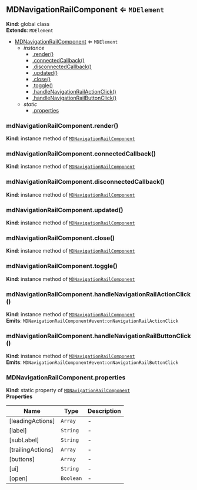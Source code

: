 <a name="MDNavigationRailComponent"></a>

## MDNavigationRailComponent ⇐ <code>MDElement</code>

**Kind**: global class  
**Extends**: <code>MDElement</code>

-   [MDNavigationRailComponent](#MDNavigationRailComponent) ⇐ <code>MDElement</code>
    -   _instance_
        -   [.render()](#MDNavigationRailComponent+render)
        -   [.connectedCallback()](#MDNavigationRailComponent+connectedCallback)
        -   [.disconnectedCallback()](#MDNavigationRailComponent+disconnectedCallback)
        -   [.updated()](#MDNavigationRailComponent+updated)
        -   [.close()](#MDNavigationRailComponent+close)
        -   [.toggle()](#MDNavigationRailComponent+toggle)
        -   [.handleNavigationRailActionClick()](#MDNavigationRailComponent+handleNavigationRailActionClick)
        -   [.handleNavigationRailButtonClick()](#MDNavigationRailComponent+handleNavigationRailButtonClick)
    -   _static_
        -   [.properties](#MDNavigationRailComponent.properties)

<a name="MDNavigationRailComponent+render"></a>

### mdNavigationRailComponent.render()

**Kind**: instance method of [<code>MDNavigationRailComponent</code>](#MDNavigationRailComponent)  
<a name="MDNavigationRailComponent+connectedCallback"></a>

### mdNavigationRailComponent.connectedCallback()

**Kind**: instance method of [<code>MDNavigationRailComponent</code>](#MDNavigationRailComponent)  
<a name="MDNavigationRailComponent+disconnectedCallback"></a>

### mdNavigationRailComponent.disconnectedCallback()

**Kind**: instance method of [<code>MDNavigationRailComponent</code>](#MDNavigationRailComponent)  
<a name="MDNavigationRailComponent+updated"></a>

### mdNavigationRailComponent.updated()

**Kind**: instance method of [<code>MDNavigationRailComponent</code>](#MDNavigationRailComponent)  
<a name="MDNavigationRailComponent+close"></a>

### mdNavigationRailComponent.close()

**Kind**: instance method of [<code>MDNavigationRailComponent</code>](#MDNavigationRailComponent)  
<a name="MDNavigationRailComponent+toggle"></a>

### mdNavigationRailComponent.toggle()

**Kind**: instance method of [<code>MDNavigationRailComponent</code>](#MDNavigationRailComponent)  
<a name="MDNavigationRailComponent+handleNavigationRailActionClick"></a>

### mdNavigationRailComponent.handleNavigationRailActionClick()

**Kind**: instance method of [<code>MDNavigationRailComponent</code>](#MDNavigationRailComponent)  
**Emits**: <code>MDNavigationRailComponent#event:onNavigationRailActionClick</code>  
<a name="MDNavigationRailComponent+handleNavigationRailButtonClick"></a>

### mdNavigationRailComponent.handleNavigationRailButtonClick()

**Kind**: instance method of [<code>MDNavigationRailComponent</code>](#MDNavigationRailComponent)  
**Emits**: <code>MDNavigationRailComponent#event:onNavigationRailButtonClick</code>  
<a name="MDNavigationRailComponent.properties"></a>

### MDNavigationRailComponent.properties

**Kind**: static property of [<code>MDNavigationRailComponent</code>](#MDNavigationRailComponent)  
**Properties**

| Name              | Type                 | Description |
| ----------------- | -------------------- | ----------- |
| [leadingActions]  | <code>Array</code>   | -           |
| [label]           | <code>String</code>  | -           |
| [subLabel]        | <code>String</code>  | -           |
| [trailingActions] | <code>Array</code>   | -           |
| [buttons]         | <code>Array</code>   | -           |
| [ui]              | <code>String</code>  | -           |
| [open]            | <code>Boolean</code> | -           |
